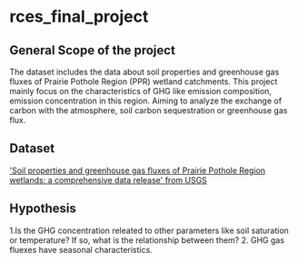 # rces_final_project
## General Scope of the project
The dataset includes the data about soil properties and greenhouse gas fluxes of Prairie Pothole Region (PPR) wetland catchments. This project mainly focus on the characteristics of GHG like emission composition, emission concentration in this region. Aiming to analyze the exchange of carbon with the atmosphere, soil carbon sequestration or greenhouse gas flux.
## Dataset
['Soil properties and greenhouse gas fluxes of Prairie Pothole Region wetlands: a comprehensive data release' from USGS](https://www.sciencebase.gov/catalog/item/59a86e39e4b0421949a84627)
## Hypothesis
1.Is the GHG concentration releated to other parameters like soil saturation or temperature? If so, what is the relationship between them?
2. GHG gas fluexes have seasonal characteristics.

